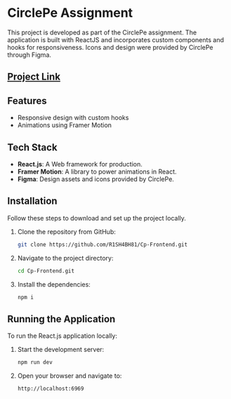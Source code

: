 # CirclePe Assignment

This project is developed as part of the CirclePe assignment. The application is built with ReactJS and incorporates custom components and hooks for responsiveness. Icons and design were provided by CirclePe through Figma.

## [Project Link](https://circlepe-frontend.vercel.app/)



## Features

- Responsive design with custom hooks
- Animations using Framer Motion


## Tech Stack

- **React.js**: A Web framework for production.
- **Framer Motion**: A library to power animations in React.
- **Figma**: Design assets and icons provided by CirclePe.

## Installation

Follow these steps to download and set up the project locally.

1. Clone the repository from GitHub:

    ```bash
    git clone https://github.com/R1SH4BH81/Cp-Frontend.git
    ```

2. Navigate to the project directory:

    ```bash
    cd Cp-Frontend.git
    ```

3. Install the dependencies:

    ```bash
    npm i
    ```

## Running the Application

To run the React.js application locally:

1. Start the development server:

    ```bash
    npm run dev
    ```

2. Open your browser and navigate to:

    ```
    http://localhost:6969
    ```

